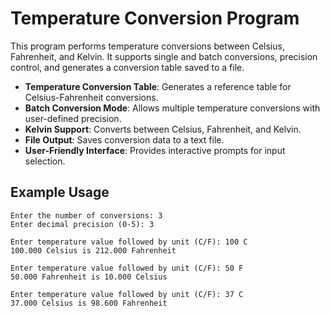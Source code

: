 # Temperature Conversion Program

This program performs temperature conversions between Celsius, Fahrenheit, and Kelvin. It supports single and batch conversions, precision control, and generates a conversion table saved to a file.

- **Temperature Conversion Table**: Generates a reference table for Celsius-Fahrenheit conversions.
- **Batch Conversion Mode**: Allows multiple temperature conversions with user-defined precision.
- **Kelvin Support**: Converts between Celsius, Fahrenheit, and Kelvin.
- **File Output**: Saves conversion data to a text file.
- **User-Friendly Interface**: Provides interactive prompts for input selection.

## Example Usage
```
Enter the number of conversions: 3
Enter decimal precision (0-5): 3

Enter temperature value followed by unit (C/F): 100 C
100.000 Celsius is 212.000 Fahrenheit

Enter temperature value followed by unit (C/F): 50 F
50.000 Fahrenheit is 10.000 Celsius

Enter temperature value followed by unit (C/F): 37 C
37.000 Celsius is 98.600 Fahrenheit

```

